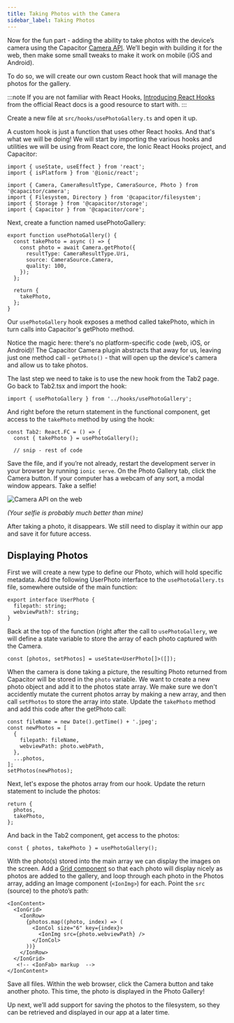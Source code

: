 ```yaml
---
title: Taking Photos with the Camera
sidebar_label: Taking Photos
---
```


<head>
  <title>Take Photos From The Camera on React Apps - Ionic Documentation</title>
  <meta
    name="description"
    content="To take photos from the device's camera on a React app, begin by building it for the web, then make some small tweaks for mobile use on iOS and Android devices."
  />
</head>

Now for the fun part - adding the ability to take photos with the device’s camera using the Capacitor [Camera API](https://capacitor.ionicframework.com/docs/apis/camera). We’ll begin with building it for the web, then make some small tweaks to make it work on mobile (iOS and Android).

To do so, we will create our own custom React hook that will manage the photos for the gallery.

:::note
If you are not familiar with React Hooks, [Introducing React Hooks](https://reactjs.org/docs/hooks-intro.html) from the official React docs is a good resource to start with.
:::

Create a new file at `src/hooks/usePhotoGallery.ts` and open it up.

A custom hook is just a function that uses other React hooks. And that's what we will be doing! We will start by importing the various hooks and utilities we will be using from React core, the Ionic React Hooks project, and Capacitor:

```tsx
import { useState, useEffect } from 'react';
import { isPlatform } from '@ionic/react';

import { Camera, CameraResultType, CameraSource, Photo } from '@capacitor/camera';
import { Filesystem, Directory } from '@capacitor/filesystem';
import { Storage } from '@capacitor/storage';
import { Capacitor } from '@capacitor/core';
```

Next, create a function named usePhotoGallery:

```tsx
export function usePhotoGallery() {
  const takePhoto = async () => {
    const photo = await Camera.getPhoto({
      resultType: CameraResultType.Uri,
      source: CameraSource.Camera,
      quality: 100,
    });
  };

  return {
    takePhoto,
  };
}
```

Our `usePhotoGallery` hook exposes a method called takePhoto, which in turn calls into Capacitor's getPhoto method.

Notice the magic here: there's no platform-specific code (web, iOS, or Android)! The Capacitor Camera plugin abstracts that away for us, leaving just one method call - `getPhoto()` - that will open up the device's camera and allow us to take photos.

The last step we need to take is to use the new hook from the Tab2 page. Go back to Tab2.tsx and import the hook:

```tsx
import { usePhotoGallery } from '../hooks/usePhotoGallery';
```

And right before the return statement in the functional component, get access to the `takePhoto` method by using the hook:

```tsx
const Tab2: React.FC = () => {
  const { takePhoto } = usePhotoGallery();

  // snip - rest of code
```

Save the file, and if you’re not already, restart the development server in your browser by running `ionic serve`. On the Photo Gallery tab, click the Camera button. If your computer has a webcam of any sort, a modal window appears. Take a selfie!

![Camera API on the web](/img/guides/first-app-cap-ng/camera-web.png)

_(Your selfie is probably much better than mine)_

After taking a photo, it disappears. We still need to display it within our app and save it for future access.

## Displaying Photos

First we will create a new type to define our Photo, which will hold specific metadata. Add the following UserPhoto interface to the `usePhotoGallery.ts` file, somewhere outside of the main function:

```tsx
export interface UserPhoto {
  filepath: string;
  webviewPath?: string;
}
```

Back at the top of the function (right after the call to `usePhotoGallery`, we will define a state variable to store the array of each photo captured with the Camera.

```tsx
const [photos, setPhotos] = useState<UserPhoto[]>([]);
```

When the camera is done taking a picture, the resulting Photo returned from Capacitor will be stored in the `photo` variable. We want to create a new photo object and add it to the photos state array. We make sure we don't accidently mutate the current photos array by making a new array, and then call `setPhotos` to store the array into state. Update the `takePhoto` method and add this code after the getPhoto call:

```tsx
const fileName = new Date().getTime() + '.jpeg';
const newPhotos = [
  {
    filepath: fileName,
    webviewPath: photo.webPath,
  },
  ...photos,
];
setPhotos(newPhotos);
```

Next, let's expose the photos array from our hook. Update the return statement to include the photos:

```tsx
return {
  photos,
  takePhoto,
};
```

And back in the Tab2 component, get access to the photos:

```tsx
const { photos, takePhoto } = usePhotoGallery();
```

With the photo(s) stored into the main array we can display the images on the screen. Add a [Grid component](https://ionicframework.com/docs/api/grid) so that each photo will display nicely as photos are added to the gallery, and loop through each photo in the Photos array, adding an Image component (`<IonImg>`) for each. Point the `src` (source) to the photo’s path:

```tsx
<IonContent>
  <IonGrid>
    <IonRow>
      {photos.map((photo, index) => (
        <IonCol size="6" key={index}>
          <IonImg src={photo.webviewPath} />
        </IonCol>
      ))}
    </IonRow>
  </IonGrid>
   <!-- <IonFab> markup  -->
</IonContent>
```

Save all files. Within the web browser, click the Camera button and take another photo. This time, the photo is displayed in the Photo Gallery!

Up next, we’ll add support for saving the photos to the filesystem, so they can be retrieved and displayed in our app at a later time.
